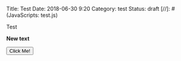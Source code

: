 Title: Test
Date: 2018-06-30 9:20
Category: test
Status: draft
[//]: # (JavaScripts: test.js)

Test

<b>New text</b>

<button type="button">Click Me!</button> 

